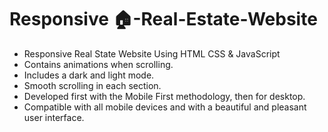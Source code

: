 # Responsive 🏠-Real-Estate-Website
  - Responsive Real State Website Using HTML CSS & JavaScript
  - Contains animations when scrolling.
  - Includes a dark and light mode.
  - Smooth scrolling in each section.
  - Developed first with the Mobile First methodology, then for desktop.
  - Compatible with all mobile devices and with a beautiful and pleasant user interface.
